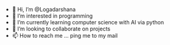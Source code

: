 - 👋 Hi, I’m @Logadarshana
- 👀 I’m interested in programming
- 🌱 I’m currently learning computer science with AI via python
- 💞️ I’m looking to collaborate on projects
- 📫 How to reach me ...
ping me to my mail
<!---
Logadarshana/Logadarshana is a ✨ special ✨ repository because its `README.md` (this file) appears on your GitHub profile.
You can click the Preview link to take a look at your changes.
--->
